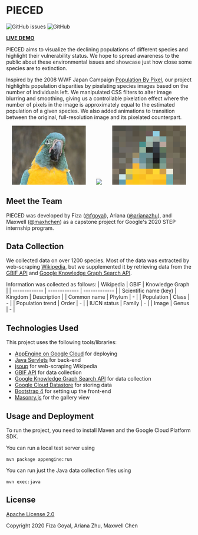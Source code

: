 # PIECED
![GitHub issues](https://img.shields.io/github/issues-raw/googleinterns/step129-2020?style=flat-square) ![GitHub](https://img.shields.io/github/license/googleinterns/step129-2020?style=flat-square)

**[LIVE DEMO](https://step129-2020.appspot.com)**

PIECED aims to visualize the declining populations of different species and highlight their vulnerability status. We hope to spread awareness to the public about these environmental issues and showcase just how close some species are to extinction.

Inspired by the 2008 WWF Japan Campaign [Population By Pixel](https://www.boredpanda.com/endagered-animals-pixels-extinction/?utm_source=google&utm_medium=organic&utm_campaign=organic), our project highlights population disparities by pixelating species images based on the number of individuals left. We manipulated CSS filters to alter image blurring and smoothing, giving us a controllable pixelation effect where the number of pixels in the image is approximately equal to the estimated population of a given species. We also added animations to transition between the original, full-resolution image and its pixelated counterpart.

<p float="left" align="center">
  <img src="/images/macaw-fullres.png" width="200" />&nbsp;&nbsp;&nbsp;&nbsp;&nbsp;&nbsp;
  <img src="/images/macaw-animated.gif" width="200" />&nbsp;&nbsp;&nbsp;&nbsp;&nbsp;&nbsp;
  <img src="/images/macaw-pixelated.png" width="200" />
</p>

## Meet the Team
PIECED was developed by Fiza ([@fgoyal](https://github.com/fgoyal)),
Ariana ([@arianazhu](https://github.com/arianazhu)), and
Maxwell ([@maxhchen](https://github.com/maxhchen)) as a capstone project for Google's
2020 STEP internship program.

## Data Collection
We collected data on over 1200 species. Most of the data was extracted by web-scraping [Wikipedia](https://en.wikipedia.org/wiki/Lists_of_organisms_by_population), but we supplemented it by retrieving data from the [GBIF API](https://www.gbif.org/developer/species) and [Google Knowledge Graph Search API](https://developers.google.com/knowledge-graph). 

Information was collected as follows: 
| Wikipedia  | GBIF | Knowledge Graph |
| ------------- | ------------- | ------------- |
| Scientific name (key)  | Kingdom  | Description |
| Common name  | Phylum  | - |
| Population  | Class  | - |
| Population trend  | Order  | - |
| IUCN status  | Family  | - |
| Image  | Genus  | - |

## Technologies Used

This project uses the following tools/libraries:

- [AppEngine on Google Cloud](https://cloud.google.com/appengine) for deploying
- [Java Servlets](https://docs.oracle.com/javaee/5/tutorial/doc/bnafe.html) for back-end
- [jsoup](https://jsoup.org/) for web-scraping Wikipedia
- [GBIF API](https://www.gbif.org/developer/species) for data collection
- [Google Knowledge Graph Search API](https://developers.google.com/knowledge-graph) for data collection
- [Google Cloud Datastore](https://cloud.google.com/datastore) for storing data
- [Bootstrap 4](https://getbootstrap.com/docs/4.5/getting-started/introduction/) for setting up the front-end
- [Masonry.js](https://masonry.desandro.com/) for the gallery view

## Usage and Deployment

To run the project, you need to install Maven and the Google Cloud
Platform SDK.

You can run a local test server using
```
mvn package appengine:run
```

You can run just the Java data collection files using
```
mvn exec:java
```

## License
[Apache License 2.0](LICENSE.md)

Copyright 2020 Fiza Goyal, Ariana Zhu, Maxwell Chen
